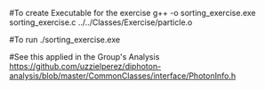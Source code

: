 #To create Executable for the exercise
g++ -o sorting_exercise.exe sorting_exercise.c ../../Classes/Exercise/particle.o 

#To run 
./sorting_exercise.exe

#See this applied in the Group's Analysis 
https://github.com/uzzielperez/diphoton-analysis/blob/master/CommonClasses/interface/PhotonInfo.h

